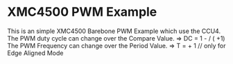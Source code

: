 # XMC4500 PWM Example
This is an simple XMC4500 Barebone PWM Example which use the CCU4.
The PWM duty cycle can change over the Compare Value.
    => DC = 1 - <Compare-Value> / (<Period-Value> +1)
The PWM Frequency can change over the Period Value.
    => T  = <Period-Value> + 1 // only for Edge Aligned Mode


